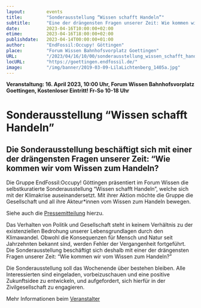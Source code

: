 ```yaml
---
layout:        events
title:         "Sonderausstellung “Wissen schafft Handeln”"
subtitle:      "Eine der drängensten Fragen unserer Zeit: Wie kommen wir vom Wissen zum Handeln?"
date:          2023-04-16T10:00:00+02:00
etime:         2023-04-16T18:00:00+02:00
publishdate:   2023-04-14T00:00:00+01:00
author:        "EndFossil:Occupy! Göttingen"
place:         "Forum Wissen Bahnhofsvorplatz Goettingen"
URL:           "/2023/04/16/10/00/sonderausstellung_wissen_schafft_handeln"
locURL:        "https://goettingen.endfossil.de/"
image:         "/img/banner/2019-03-09-LilaLichtenberg_1405a.jpg"
---
```


**Veranstaltung: 16. April 2023, 10:00 Uhr, Forum Wissen Bahnhofsvorplatz Goettingen, Kostenloser Eintritt! Fr-So 10-18 Uhr**

Sonderausstellung “Wissen schafft Handeln”
===========

Die Sonderausstellung beschäftigt sich mit einer der drängensten Fragen unserer Zeit: “Wie kommen wir vom Wissen zum Handeln?
-----------

Die Gruppe EndFossil:Occupy! Göttingen präsentiert im Forum Wissen die selbstkuratierte Sonderausstellung “Wissen schafft Handeln”, welche sich mit der Klimakrise auseinandersetzt. Mit ihrer Aktion möchte die Gruppe die Gesellschaft und all ihre Akteur*innen vom Wissen zum Handeln bewegen.

Siehe auch die [Pressemitteilung](/post/2023-04-14_1357-pressemitteilung_zur_unangekündigten_sonderausstellung_wissen_schafft_handeln_im_forum_wissen-endfossiloccupy_göttingen/)
hierzu.

Das Verhalten von Politik und Gesellschaft steht in keinem Verhältnis zu der existenziellen Bedrohung unserer Lebensgrundlagen durch den Klimawandel. Obwohl die Konsequenzen für Mensch und Natur seit Jahrzehnten bekannt sind, werden Fehler der Vergangenheit fortgeführt. Die Sonderausstellung beschäftigt sich deshalb mit einer der drängensten Fragen unserer Zeit: “Wie kommen wir vom Wissen zum Handeln?”

Die Sonderausstellung soll das Wochenende über bestehen bleiben. Alle Interessierten sind eingeladen, vorbeizuschauen und eine positive Zukunftsidee zu entwickeln, und aufgefordert, sich hierfür in der Zivilgesellschaft zu engagieren.

Mehr Informationen beim [Veranstalter](https://goettingen.endfossil.de/)
